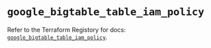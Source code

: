 # `google_bigtable_table_iam_policy`

Refer to the Terraform Registory for docs: [`google_bigtable_table_iam_policy`](https://registry.terraform.io/providers/hashicorp/google-beta/4.77.0/docs/resources/google_bigtable_table_iam_policy).
